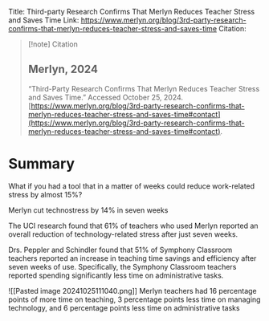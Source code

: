 Title: Third-party Research Confirms That Merlyn Reduces Teacher Stress and Saves Time
Link: https://www.merlyn.org/blog/3rd-party-research-confirms-that-merlyn-reduces-teacher-stress-and-saves-time
Citation:
> [!note] Citation
> ## Merlyn, 2024
> “Third-Party Research Confirms That Merlyn Reduces Teacher Stress and Saves Time.” Accessed October 25, 2024. [https://www.merlyn.org/blog/3rd-party-research-confirms-that-merlyn-reduces-teacher-stress-and-saves-time#contact](https://www.merlyn.org/blog/3rd-party-research-confirms-that-merlyn-reduces-teacher-stress-and-saves-time#contact).

# Summary

What if you had a tool that in a matter of weeks could reduce work-related stress by almost 15%?

Merlyn cut technostress by 14% in seven weeks

The UCI research found that 61% of teachers who used Merlyn reported an overall reduction of technology-related stress after just seven weeks.

Drs. Peppler and Schindler found that 51% of Symphony Classroom teachers reported an increase in teaching time savings and efficiency after seven weeks of use. Specifically, the Symphony Classroom teachers reported spending significantly less time on administrative tasks.

![[Pasted image 20241025111040.png]]
Merlyn teachers had 16 percentage points of more time on teaching, 3 percentage points less time on managing technology, and 6 percentage points less time on administrative tasks
